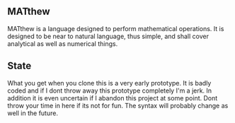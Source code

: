 MATthew
-------

MATthew is a language designed to perform mathematical operations. It is
designed to be near to natural language, thus simple, and shall cover
analytical as well as numerical things.

State
-----

What you get when you clone this is a very early prototype. It is badly coded
and if I dont throw away this prototype completely I'm a jerk. In addition it
is even uncertain if I abandon this project at some point. Dont throw your time
in here if its not for fun. The syntax will probably change as well in the future.
